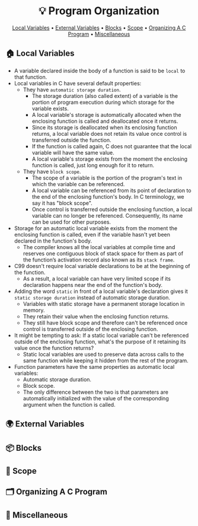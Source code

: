 <h1 align="center">💡<strong> Program Organization</strong></h1>
<p align="center">
  <a href="#house-local-variables">Local Variables</a> •
  <a href="#earth_africa-external-variables">External Variables</a> •
  <a href="#package-blocks">Blocks</a> •
  <a href="#telescope-scope">Scope</a> •
  <a href="#card_index_dividers-organizing-a-c-program">Organizing A C Program</a> •
  <a href="#game_die-miscellaneous"> Miscellaneous</a>
</p>

## :house: Local Variables

* A variable declared inside the body of a function is said to be ```local``` to that function.
* Local variables in C have several default properties:
   * They have ```automatic storage duration```.
      * The storage duration (also called extent) of a variable is the portion of program execution during which storage for the variable exists.
      * A local variable's storage is automatically allocated when the enclosing function is called and deallocated once it returns.
      * Since its storage is deallocated when its enclosing function returns, a local variable does not retain its value once control is transferred outside the function.
      * If the function is called again, C does not guarantee that the local variable will have the same value.
      * A local variable's storage exists from the moment the enclosing function is called, just long enough for it to return.
   * They have ```block scope```.
      * The scope of a variable is the portion of the program's text in which the variable can be referenced.
      * A local variable can be referenced from its point of declaration to the end of the enclosing function's body. In C terminology, we say it has "block scope".
      * Once control is transferred outside the enclosing function, a local variable can no longer be referenced. Consequently, its name can be used for other purposes.
* Storage for an automatic local variable exists from the moment the enclosing function is called, even if the variable hasn't yet been declared in the function's body.
   * The compiler knows all the local variables at compile time and reserves one contiguous block of stack space for them as part of the function’s activation record also known as its ```stack frame```.
* C99 doesn't require local variable declarations to be at the beginning of the function.
   * As a result, a local variable can have very limited scope if its declaration happens near the end of the function's body.
* Adding the word ```static``` in front of a local variable's declaration gives it ```static storage duration``` instead of automatic storage duration.
   * Variables with static storage have a permanent storage location in memory.
   * They retain their value when the enclosing function returns.
   * They still have block scope and therefore can't be referenced once control is transferred outside of the enclosing function.
* It might be tempting to ask: If a static local variable can't be referenced outside of the enclosing function, what's the purpose of it retaining its value once the function returns?
   * Static local variables are used to preserve data across calls to the same function while keeping it hidden from the rest of the program.
* Function parameters have the same properties as automatic local variables:
   * Automatic storage duration.
   * Block scope.
   * The only difference between the two is that parameters are automatically initialized with the value of the corresponding argument when the function is called.

## :earth_africa: External Variables

## :package: Blocks

## :telescope: Scope

## :card_index_dividers: Organizing A C Program

## :game_die: Miscellaneous